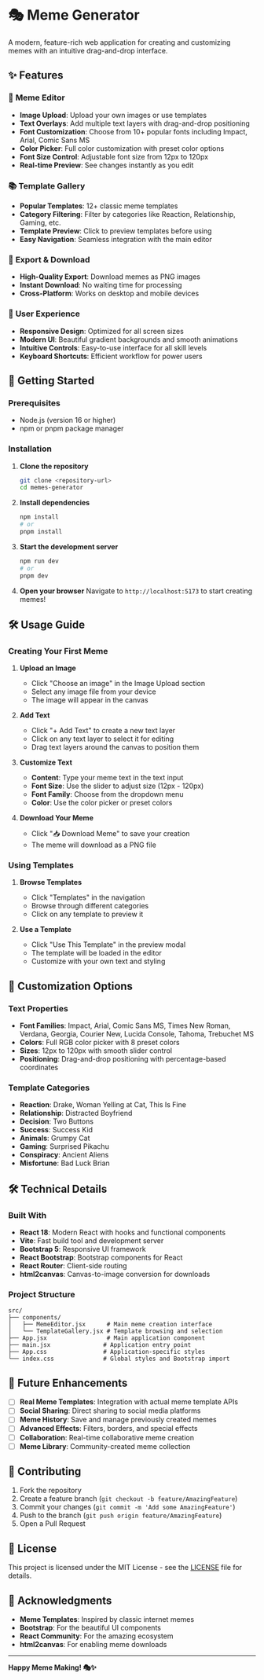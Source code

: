 # 🎭 Meme Generator

A modern, feature-rich web application for creating and customizing memes with an intuitive drag-and-drop interface.

## ✨ Features

### 🎨 **Meme Editor**
- **Image Upload**: Upload your own images or use templates
- **Text Overlays**: Add multiple text layers with drag-and-drop positioning
- **Font Customization**: Choose from 10+ popular fonts including Impact, Arial, Comic Sans MS
- **Color Picker**: Full color customization with preset color options
- **Font Size Control**: Adjustable font size from 12px to 120px
- **Real-time Preview**: See changes instantly as you edit

### 📚 **Template Gallery**
- **Popular Templates**: 12+ classic meme templates
- **Category Filtering**: Filter by categories like Reaction, Relationship, Gaming, etc.
- **Template Preview**: Click to preview templates before using
- **Easy Navigation**: Seamless integration with the main editor

### 💾 **Export & Download**
- **High-Quality Export**: Download memes as PNG images
- **Instant Download**: No waiting time for processing
- **Cross-Platform**: Works on desktop and mobile devices

### 🎯 **User Experience**
- **Responsive Design**: Optimized for all screen sizes
- **Modern UI**: Beautiful gradient backgrounds and smooth animations
- **Intuitive Controls**: Easy-to-use interface for all skill levels
- **Keyboard Shortcuts**: Efficient workflow for power users

## 🚀 Getting Started

### Prerequisites
- Node.js (version 16 or higher)
- npm or pnpm package manager

### Installation

1. **Clone the repository**
   ```bash
   git clone <repository-url>
   cd memes-generator
   ```

2. **Install dependencies**
   ```bash
   npm install
   # or
   pnpm install
   ```

3. **Start the development server**
   ```bash
   npm run dev
   # or
   pnpm dev
   ```

4. **Open your browser**
   Navigate to `http://localhost:5173` to start creating memes!

## 🛠️ Usage Guide

### Creating Your First Meme

1. **Upload an Image**
   - Click "Choose an image" in the Image Upload section
   - Select any image file from your device
   - The image will appear in the canvas

2. **Add Text**
   - Click "+ Add Text" to create a new text layer
   - Click on any text layer to select it for editing
   - Drag text layers around the canvas to position them

3. **Customize Text**
   - **Content**: Type your meme text in the text input
   - **Font Size**: Use the slider to adjust size (12px - 120px)
   - **Font Family**: Choose from the dropdown menu
   - **Color**: Use the color picker or preset colors

4. **Download Your Meme**
   - Click "📥 Download Meme" to save your creation
   - The meme will download as a PNG file

### Using Templates

1. **Browse Templates**
   - Click "Templates" in the navigation
   - Browse through different categories
   - Click on any template to preview it

2. **Use a Template**
   - Click "Use This Template" in the preview modal
   - The template will be loaded in the editor
   - Customize with your own text and styling

## 🎨 Customization Options

### Text Properties
- **Font Families**: Impact, Arial, Comic Sans MS, Times New Roman, Verdana, Georgia, Courier New, Lucida Console, Tahoma, Trebuchet MS
- **Colors**: Full RGB color picker with 8 preset colors
- **Sizes**: 12px to 120px with smooth slider control
- **Positioning**: Drag-and-drop positioning with percentage-based coordinates

### Template Categories
- **Reaction**: Drake, Woman Yelling at Cat, This Is Fine
- **Relationship**: Distracted Boyfriend
- **Decision**: Two Buttons
- **Success**: Success Kid
- **Animals**: Grumpy Cat
- **Gaming**: Surprised Pikachu
- **Conspiracy**: Ancient Aliens
- **Misfortune**: Bad Luck Brian

## 🛠️ Technical Details

### Built With
- **React 18**: Modern React with hooks and functional components
- **Vite**: Fast build tool and development server
- **Bootstrap 5**: Responsive UI framework
- **React Bootstrap**: Bootstrap components for React
- **React Router**: Client-side routing
- **html2canvas**: Canvas-to-image conversion for downloads

### Project Structure
```
src/
├── components/
│   ├── MemeEditor.jsx      # Main meme creation interface
│   └── TemplateGallery.jsx # Template browsing and selection
├── App.jsx                 # Main application component
├── main.jsx               # Application entry point
├── App.css                # Application-specific styles
└── index.css              # Global styles and Bootstrap import
```

## 🎯 Future Enhancements

- [ ] **Real Meme Templates**: Integration with actual meme template APIs
- [ ] **Social Sharing**: Direct sharing to social media platforms
- [ ] **Meme History**: Save and manage previously created memes
- [ ] **Advanced Effects**: Filters, borders, and special effects
- [ ] **Collaboration**: Real-time collaborative meme creation
- [ ] **Meme Library**: Community-created meme collection

## 🤝 Contributing

1. Fork the repository
2. Create a feature branch (`git checkout -b feature/AmazingFeature`)
3. Commit your changes (`git commit -m 'Add some AmazingFeature'`)
4. Push to the branch (`git push origin feature/AmazingFeature`)
5. Open a Pull Request

## 📝 License

This project is licensed under the MIT License - see the [LICENSE](LICENSE) file for details.

## 🙏 Acknowledgments

- **Meme Templates**: Inspired by classic internet memes
- **Bootstrap**: For the beautiful UI components
- **React Community**: For the amazing ecosystem
- **html2canvas**: For enabling meme downloads

---

**Happy Meme Making! 🎭✨**